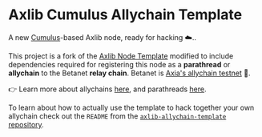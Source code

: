 # Axlib Cumulus Allychain Template

A new [Cumulus](https://github.com/paritytech/cumulus/)-based Axlib node, ready for hacking ☁️..

This project is a fork of the [Axlib Node Template](https://github.com/axlib-developer-hub/axlib-node-template)
modified to include dependencies required for registering this node as a **parathread** or
**allychain** to the Betanet **relay chain**.
Betanet is [Axia's allychain testnet](https://polkadot.network/blog/introducing-betanet-polkadots-allychain-testnet/) 👑.

👉 Learn more about allychains [here](https://wiki.polkadot.network/docs/learn-allychains), and
parathreads [here](https://wiki.polkadot.network/docs/learn-parathreads).

To learn about how to actually use the template to hack together your own allychain check out the
`README` from the [`axlib-allychain-template` repository](https://github.com/axlib-developer-hub/axlib-allychain-template/).
